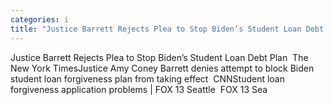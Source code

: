 ```yaml
---
categories: i
title: "Justice Barrett Rejects Plea to Stop Biden’s Student Loan Debt Plan  The New York Times"
---
```

Justice Barrett Rejects Plea to Stop Biden’s Student Loan Debt Plan&nbsp;&nbsp;The New York TimesJustice Amy Coney Barrett denies attempt to block Biden student loan forgiveness plan from taking effect&nbsp;&nbsp;CNNStudent loan forgiveness application problems | FOX 13 Seattle&nbsp;&nbsp;FOX 13 Sea